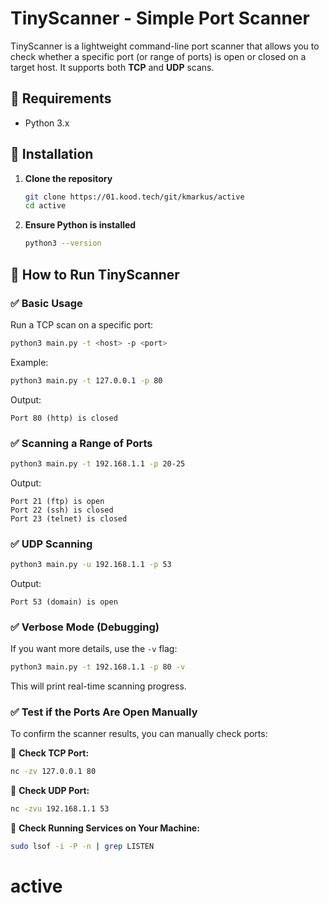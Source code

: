 # TinyScanner - Simple Port Scanner

TinyScanner is a lightweight command-line port scanner that allows you to check whether a specific port (or range of ports) is open or closed on a target host. It supports both **TCP** and **UDP** scans.

## 📌 Requirements
- Python 3.x

## 🔧 Installation
1. **Clone the repository**
   ```bash
   git clone https://01.kood.tech/git/kmarkus/active
   cd active
   ```
2. **Ensure Python is installed**
   ```bash
   python3 --version
   ```

## 🚀 How to Run TinyScanner

### ✅ **Basic Usage**
Run a TCP scan on a specific port:
```bash
python3 main.py -t <host> -p <port>
```
Example:
```bash
python3 main.py -t 127.0.0.1 -p 80
```
Output:
```
Port 80 (http) is closed
```

### ✅ **Scanning a Range of Ports**
```bash
python3 main.py -t 192.168.1.1 -p 20-25
```
Output:
```
Port 21 (ftp) is open
Port 22 (ssh) is closed
Port 23 (telnet) is closed
```

### ✅ **UDP Scanning**
```bash
python3 main.py -u 192.168.1.1 -p 53
```
Output:
```
Port 53 (domain) is open
```

### ✅ **Verbose Mode (Debugging)**
If you want more details, use the `-v` flag:
```bash
python3 main.py -t 192.168.1.1 -p 80 -v
```
This will print real-time scanning progress.

### ✅ **Test if the Ports Are Open Manually**
To confirm the scanner results, you can manually check ports:

🔹 **Check TCP Port:**
```bash
nc -zv 127.0.0.1 80
```

🔹 **Check UDP Port:**
```bash
nc -zvu 192.168.1.1 53
```

🔹 **Check Running Services on Your Machine:**
```bash
sudo lsof -i -P -n | grep LISTEN
```

# active
